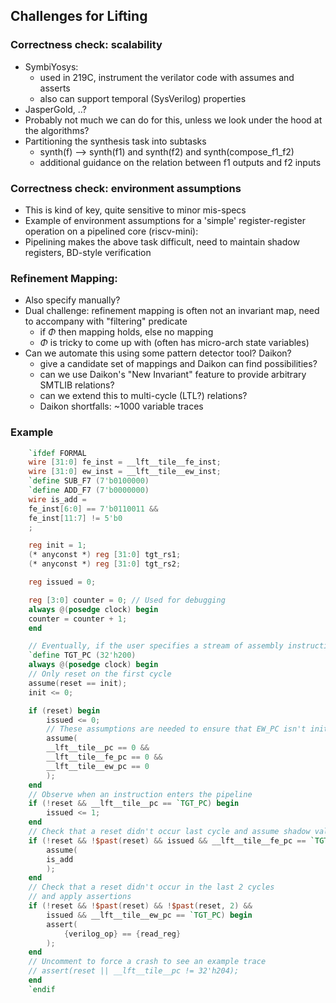 Challenges for Lifting
---

### Correctness check: scalability
- SymbiYosys:
  - used in 219C, instrument the verilator code with assumes and asserts
  - also can support temporal (SysVerilog) properties
- JasperGold, ..?
- Probably not much we can do for this, unless we look under the hood at the algorithms?
- Partitioning the synthesis task into subtasks
  - synth(f) --> synth(f1) and synth(f2) and synth(compose_f1_f2)
  - additional guidance on the relation between f1 outputs and f2 inputs

### Correctness check: environment assumptions
- This is kind of key, quite sensitive to minor mis-specs
- Example of environment assumptions for a 'simple' register-register operation on a pipelined core (riscv-mini):
- Pipelining makes the above task difficult, need to maintain shadow registers, BD-style verification

### Refinement Mapping:
- Also specify manually?
- Dual challenge: refinement mapping is often not an invariant map, need to accompany with "filtering" predicate
  - if $\Phi$ then mapping holds, else no mapping
  - $\Phi$ is tricky to come up with (often has micro-arch state variables)
- Can we automate this using some pattern detector tool? Daikon?
  - give a candidate set of mappings and Daikon can find possibilities?
  - can we use Daikon's "New Invariant" feature to provide arbitrary SMTLIB relations?
  - can we extend this to multi-cycle (LTL?) relations?
  - Daikon shortfalls: ~1000 variable traces





### Example
```verilog
    `ifdef FORMAL
    wire [31:0] fe_inst = __lft__tile__fe_inst;
    wire [31:0] ew_inst = __lft__tile__ew_inst;
    `define SUB_F7 (7'b0100000)
    `define ADD_F7 (7'b0000000)
    wire is_add =
    fe_inst[6:0] == 7'b0110011 &&
    fe_inst[11:7] != 5'b0
    ;

    reg init = 1;
    (* anyconst *) reg [31:0] tgt_rs1;
    (* anyconst *) reg [31:0] tgt_rs2;

    reg issued = 0;

    reg [3:0] counter = 0; // Used for debugging
    always @(posedge clock) begin
    counter = counter + 1;
    end

    // Eventually, if the user specifies a stream of assembly instructions we will generate a TGT_PC variable for each inst and a corresponding assumption
    `define TGT_PC (32'h200)
    always @(posedge clock) begin
    // Only reset on the first cycle
    assume(reset == init);
    init <= 0;

    if (reset) begin
        issued <= 0;
        // These assumptions are needed to ensure that EW_PC isn't initialized to TGT_PC which screws up issue detection in event of a stall, since EW_PC will continue to hold its (meaningless) initial value
        assume(
        __lft__tile__pc == 0 &&
        __lft__tile__fe_pc == 0 &&
        __lft__tile__ew_pc == 0
        );
    end
    // Observe when an instruction enters the pipeline
    if (!reset && __lft__tile__pc == `TGT_PC) begin
        issued <= 1;
    end
    // Check that a reset didn't occur last cycle and assume shadow values when an instruction hits this stage
    if (!reset && !$past(reset) && issued && __lft__tile__fe_pc == `TGT_PC) begin
        assume(
        is_add
        );
    end
    // Check that a reset didn't occur in the last 2 cycles
    // and apply assertions
    if (!reset && !$past(reset) && !$past(reset, 2) &&
        issued && __lft__tile__ew_pc == `TGT_PC) begin
        assert(
            {verilog_op} == {read_reg}
        );
    end
    // Uncomment to force a crash to see an example trace
    // assert(reset || __lft__tile__pc != 32'h204);
    end
    `endif
```

